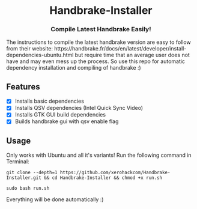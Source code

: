 <h1 align="center">Handbrake-Installer</h1>
<h3 align="center">Compile Latest Handbrake Easily!</h3>


<p>The instructions to compile the latest handbrake version are easy to follow from their website: https://handbrake.fr/docs/en/latest/developer/install-dependencies-ubuntu.html but require time that an average user does not have and may even mess up the process. So use this repo for automatic dependency installation and compiling of handbrake :)
  
  
## Features

- [x] Installs basic dependencies
- [x] Installs QSV dependencies (Intel Quick Sync Video)
- [x] Installs GTK GUI build dependencies
- [x] Builds handbrake gui with qsv enable flag
  
## Usage

Only works with Ubuntu and all it's variants! Run the following command in Terminal:

```
git clone --depth=1 https://github.com/xerohackcom/Handbrake-Installer.git && cd Handbrake-Installer && chmod +x run.sh
```
```
sudo bash run.sh
```
  
Everything will be done automatically :)
